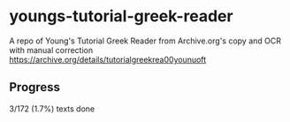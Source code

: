 # youngs-tutorial-greek-reader
A repo of Young's Tutorial Greek Reader from Archive.org's copy and OCR with manual correction https://archive.org/details/tutorialgreekrea00younuoft

## Progress
3/172 (1.7%) texts done